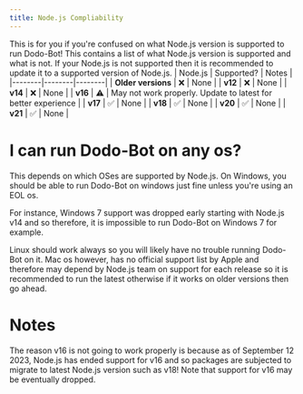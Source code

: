 ```yaml
---
title: Node.js Compliability
---
```


This is for you if you're confused on what Node.js version is supported to run Dodo-Bot! This contains a list of what Node.js version is supported and what is not. If your Node.js is not supported then it is recommended to update it to a supported version of Node.js.
| Node.js | Supported? | Notes |
|--------|--------|--------|
| **Older versions** | ❌ | None |
| **v12** | ❌ | None |
| **v14** | ❌ | None |
| **v16** | ⚠  | May not work properly. Update to latest for better experience |
| **v17** | ✅ | None |
| **v18** | ✅ | None | 
| **v20** | ✅ | None |
| **v21** | ✅ | None |

# I can run Dodo-Bot on any os?
This depends on which OSes are supported by Node.js. On Windows, you should be able to run Dodo-Bot on windows just fine unless you're using an EOL os.

For instance, Windows 7 support was dropped early starting with Node.js v14 and so therefore, it is impossible to run Dodo-Bot on Windows 7 for example.

Linux should work always so you will likely have no trouble running Dodo-Bot on it. Mac os however, has no official support list by Apple and therefore may depend by Node.js team on support for each release so it is recommended to run the latest otherwise if it works on older versions then go ahead.

# Notes
The reason v16 is not going to work properly is because as of September 12 2023, Node.js has ended support for v16 and so packages are subjected to migrate to latest Node.js version such as v18! Note that support for v16 may be eventually dropped.
